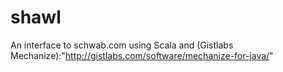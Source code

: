 shawl
=====

An interface to schwab.com using Scala and (Gistlabs Mechanize):"http://gistlabs.com/software/mechanize-for-java/"
